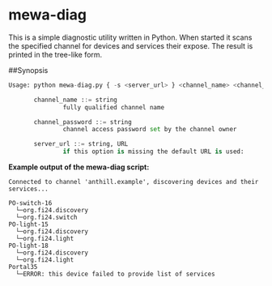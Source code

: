 # mewa-diag

This is a simple diagnostic utility written in Python. When started it scans the specified channel for devices and services their expose. The result is printed in the tree-like form.


##Synopsis

```python
Usage: python mewa-diag.py { -s <server_url> } <channel_name> <channel_password>  

       channel_name ::= string
               fully qualified channel name

       channel_password ::= string
               channel access password set by the channel owner

       server_url ::= string, URL
               if this option is missing the default URL is used: 

```

**Example output of the mewa-diag script:**

```
Connected to channel 'anthill.example', discovering devices and their services...

PO-switch-16
  └─org.fi24.discovery
  └─org.fi24.switch
PO-light-15
  └─org.fi24.discovery
  └─org.fi24.light
PO-light-18
  └─org.fi24.discovery
  └─org.fi24.light
Portal35
  └─ERROR: this device failed to provide list of services

```



